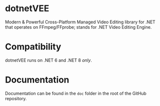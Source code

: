 # dotnetVEE
Modern &amp; Powerful Cross-Platform Managed Video Editing library for .NET that operates on FFmpeg/FFprobe; stands for .NET Video Editing Engine.

# Compatibility
dotnetVEE runs on .NET 6 and .NET 8 *only*.

# Documentation
Documentation can be found in the `doc` folder in the root of the GitHub repository.
